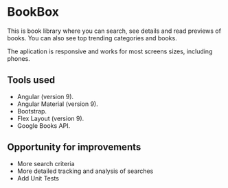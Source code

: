 # BookBox

This is book library where you can search, see details and read previews of books. 
You can also see top trending categories and books.

The aplication is responsive and works for most screens sizes, including phones.

## Tools used

* Angular (version 9).
* Angular Material (version 9).
* Bootstrap.
* Flex Layout (version 9).
* Google Books API.

## Opportunity for improvements

* More search criteria
* More detailed tracking and analysis of searches
* Add Unit Tests
